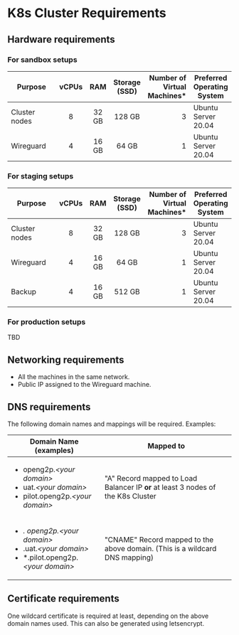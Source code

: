# K8s Cluster Requirements

## Hardware requirements

### For sandbox setups

<table><thead><tr><th width="136">Purpose</th><th align="center">vCPUs</th><th align="center">RAM</th><th align="center">Storage (SSD)</th><th align="right">Number of Virtual Machines*</th><th>Preferred Operating System</th></tr></thead><tbody><tr><td>Cluster nodes</td><td align="center">8</td><td align="center">32 GB</td><td align="center">128 GB</td><td align="right">3</td><td>Ubuntu Server 20.04</td></tr><tr><td>Wireguard</td><td align="center">4</td><td align="center">16 GB</td><td align="center">64 GB</td><td align="right">1</td><td>Ubuntu Server 20.04</td></tr></tbody></table>

### For staging setups

<table><thead><tr><th width="136">Purpose</th><th align="center">vCPUs</th><th align="center">RAM</th><th align="center">Storage (SSD)</th><th align="right">Number of Virtual Machines*</th><th>Preferred Operating System</th></tr></thead><tbody><tr><td>Cluster nodes</td><td align="center">8</td><td align="center">32 GB</td><td align="center">128 GB</td><td align="right">3</td><td>Ubuntu Server 20.04</td></tr><tr><td>Wireguard</td><td align="center">4</td><td align="center">16 GB</td><td align="center">64 GB</td><td align="right">1</td><td>Ubuntu Server 20.04</td></tr><tr><td>Backup</td><td align="center">4</td><td align="center">16 GB</td><td align="center">512 GB</td><td align="right">1</td><td>Ubuntu Server 20.04</td></tr></tbody></table>

### For production setups

TBD

## Networking requirements

* All the machines in the same network.
* Public IP assigned to the Wireguard machine.

## DNS requirements

The following domain names and mappings will be required. Examples:

| Domain Name (examples)                                                                                                                                        | Mapped to                                                                        |
| ------------------------------------------------------------------------------------------------------------------------------------------------------------- | -------------------------------------------------------------------------------- |
| <ul><li>openg2p.<em>&#x3C;your domain></em></li><li>uat.<em>&#x3C;your domain></em></li><li>pilot.openg2p.<em>&#x3C;your domain></em></li></ul>               | "A" Record mapped to Load Balancer IP **or** at least 3 nodes of the K8s Cluster |
| <p></p><ul><li>*. openg2p.<em>&#x3C;your domain></em></li><li>*.uat.<em>&#x3C;your domain></em></li><li>*.pilot.openg2p.<em>&#x3C;your domain></em></li></ul> | "CNAME" Record mapped to the above domain. (This is a wildcard DNS mapping)      |

## Certificate requirements

One wildcard certificate is required at least, depending on the above domain names used. This can also be generated using letsencrypt.
